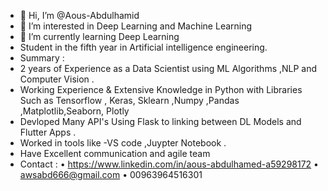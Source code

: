 - 👋 Hi, I’m @Aous-Abdulhamid
- 👀 I’m interested in Deep Learning and Machine Learning 
- 🌱 I’m currently learning Deep Learning
-    Student in the fifth year in Artificial
intelligence engineering.
-    Summary :
- 2 years of Experience as a Data Scientist using ML Algorithms ,NLP and Computer Vision .
- Working Experience & Extensive Knowledge in Python with Libraries Such as Tensorflow , Keras, Sklearn ,Numpy ,Pandas ,Matplotlib,Seaborn, Plotly
- Devloped Many API's Using Flask to linking between DL Models and Flutter Apps .
- Worked in tools like -VS code ,Juypter Notebook .
- Have Excellent communication and agile team
-   Contact :
• https://www.linkedin.com/in/aous-abdulhamed-a59298172
• awsabd666@gmail.com
• 00963964516301
<!---
awsabdulhamed/awsabdulhamed is a ✨ special ✨ repository because its `README.md` (this file) appears on your GitHub profile.
You can click the Preview link to take a look at your changes.
--->
